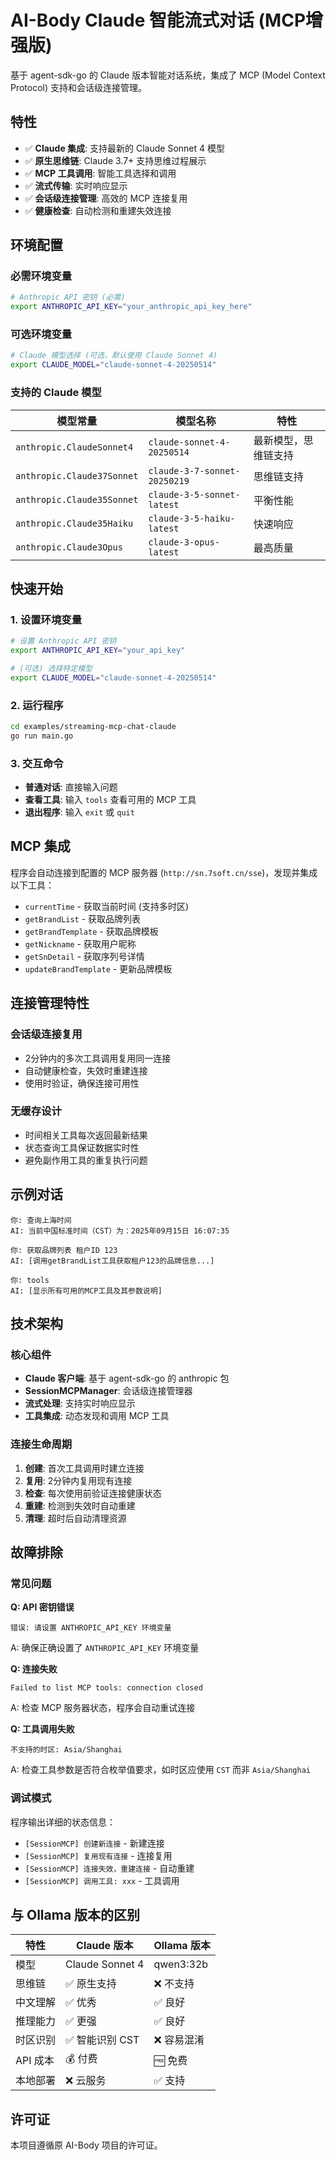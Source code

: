 # AI-Body Claude 智能流式对话 (MCP增强版)

基于 agent-sdk-go 的 Claude 版本智能对话系统，集成了 MCP (Model Context Protocol) 支持和会话级连接管理。

## 特性

- ✅ **Claude 集成**: 支持最新的 Claude Sonnet 4 模型
- ✅ **原生思维链**: Claude 3.7+ 支持思维过程展示  
- ✅ **MCP 工具调用**: 智能工具选择和调用
- ✅ **流式传输**: 实时响应显示
- ✅ **会话级连接管理**: 高效的 MCP 连接复用
- ✅ **健康检查**: 自动检测和重建失效连接

## 环境配置

### 必需环境变量

```bash
# Anthropic API 密钥 (必需)
export ANTHROPIC_API_KEY="your_anthropic_api_key_here"
```

### 可选环境变量

```bash
# Claude 模型选择 (可选，默认使用 Claude Sonnet 4)
export CLAUDE_MODEL="claude-sonnet-4-20250514"
```

### 支持的 Claude 模型

| 模型常量 | 模型名称 | 特性 |
|---------|---------|------|
| `anthropic.ClaudeSonnet4` | `claude-sonnet-4-20250514` | 最新模型，思维链支持 |
| `anthropic.Claude37Sonnet` | `claude-3-7-sonnet-20250219` | 思维链支持 |
| `anthropic.Claude35Sonnet` | `claude-3-5-sonnet-latest` | 平衡性能 |
| `anthropic.Claude35Haiku` | `claude-3-5-haiku-latest` | 快速响应 |
| `anthropic.Claude3Opus` | `claude-3-opus-latest` | 最高质量 |

## 快速开始

### 1. 设置环境变量

```bash
# 设置 Anthropic API 密钥
export ANTHROPIC_API_KEY="your_api_key"

# (可选) 选择特定模型
export CLAUDE_MODEL="claude-sonnet-4-20250514"
```

### 2. 运行程序

```bash
cd examples/streaming-mcp-chat-claude
go run main.go
```

### 3. 交互命令

- **普通对话**: 直接输入问题
- **查看工具**: 输入 `tools` 查看可用的 MCP 工具
- **退出程序**: 输入 `exit` 或 `quit`

## MCP 集成

程序会自动连接到配置的 MCP 服务器 (`http://sn.7soft.cn/sse`)，发现并集成以下工具：

- `currentTime` - 获取当前时间 (支持多时区)
- `getBrandList` - 获取品牌列表
- `getBrandTemplate` - 获取品牌模板
- `getNickname` - 获取用户昵称
- `getSnDetail` - 获取序列号详情
- `updateBrandTemplate` - 更新品牌模板

## 连接管理特性

### 会话级连接复用
- 2分钟内的多次工具调用复用同一连接
- 自动健康检查，失效时重建连接
- 使用时验证，确保连接可用性

### 无缓存设计
- 时间相关工具每次返回最新结果
- 状态查询工具保证数据实时性
- 避免副作用工具的重复执行问题

## 示例对话

```
你: 查询上海时间
AI: 当前中国标准时间（CST）为：2025年09月15日 16:07:35

你: 获取品牌列表 租户ID 123
AI: [调用getBrandList工具获取租户123的品牌信息...]

你: tools
AI: [显示所有可用的MCP工具及其参数说明]
```

## 技术架构

### 核心组件
- **Claude 客户端**: 基于 agent-sdk-go 的 anthropic 包
- **SessionMCPManager**: 会话级连接管理器
- **流式处理**: 支持实时响应显示
- **工具集成**: 动态发现和调用 MCP 工具

### 连接生命周期
1. **创建**: 首次工具调用时建立连接
2. **复用**: 2分钟内复用现有连接
3. **检查**: 每次使用前验证连接健康状态
4. **重建**: 检测到失效时自动重建
5. **清理**: 超时后自动清理资源

## 故障排除

### 常见问题

**Q: API 密钥错误**
```
错误: 请设置 ANTHROPIC_API_KEY 环境变量
```
A: 确保正确设置了 `ANTHROPIC_API_KEY` 环境变量

**Q: 连接失败**
```
Failed to list MCP tools: connection closed
```
A: 检查 MCP 服务器状态，程序会自动重试连接

**Q: 工具调用失败**
```
不支持的时区: Asia/Shanghai
```
A: 检查工具参数是否符合枚举值要求，如时区应使用 `CST` 而非 `Asia/Shanghai`

### 调试模式

程序输出详细的状态信息：
- `[SessionMCP] 创建新连接` - 新建连接
- `[SessionMCP] 复用现有连接` - 连接复用
- `[SessionMCP] 连接失效，重建连接` - 自动重建
- `[SessionMCP] 调用工具: xxx` - 工具调用

## 与 Ollama 版本的区别

| 特性 | Claude 版本 | Ollama 版本 |
|------|------------|------------|
| 模型 | Claude Sonnet 4 | qwen3:32b |
| 思维链 | ✅ 原生支持 | ❌ 不支持 |
| 中文理解 | ✅ 优秀 | ✅ 良好 |
| 推理能力 | ✅ 更强 | ✅ 良好 |
| 时区识别 | ✅ 智能识别 CST | ❌ 容易混淆 |
| API 成本 | 💰 付费 | 🆓 免费 |
| 本地部署 | ❌ 云服务 | ✅ 支持 |

## 许可证

本项目遵循原 AI-Body 项目的许可证。